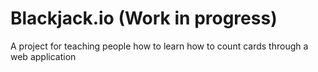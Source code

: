 # Blackjack.io (Work in progress)

A project for teaching people how to learn how to count cards through a web application

